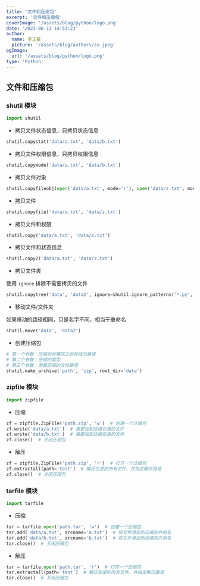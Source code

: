 ```yaml
---
title: '文件和压缩包'
excerpt: '文件和压缩包'
coverImage: '/assets/blog/python/logo.png'
date: '2023-06-13 14:53:21'
author:
  name: 李正星
  picture: '/assets/blog/authors/zx.jpeg'
ogImage:
  url: '/assets/blog/python/logo.png'
type: 'Python'
---
```


## 文件和压缩包

### shutil 模块

```python
import shutil
```

- 拷贝文件状态信息，只拷贝状态信息

```python
shutil.copystat('data/a.txt', 'data/b.txt')
```

- 拷贝文件权限信息，只拷贝权限信息

```python
shutil.copymode('data/a.txt', 'data/b.txt')
```

- 拷贝文件对象

```python
shutil.copyfileobj(open('data/a.txt', mode='r'), open('data/z.txt', mode='w'))
```

- 拷贝文件

```python
shutil.copyfile('data/a.txt', 'data/z.txt')
```

- 拷贝文件和权限

```python
shutil.copy('data/a.txt', 'data/z.txt')
```

- 拷贝文件和状态信息

```python
shutil.copy2('data/a.txt', 'data/z.txt')
```

- 拷贝文件夹

使用 `ignore` 排除不需要拷贝的文件

```python
shutil.copytree('data', 'data2', ignore=shutil.ignore_patterns('*.py', 'user*'))
```

- 移动文件/文件夹

如果移动的路径相同，只是名字不同，相当于重命名

```python
shutil.move('data', 'data2')
```

- 创建压缩包

```python
# 第一个参数：压缩包创建完之后存放的路径
# 第二个参数：压缩的类型
# 第三个参数：需要压缩的文件路径
shutil.make_archive('path', 'zip', root_dir='data')
```

### zipfile 模块

```python
import zipfile
```

- 压缩

```python
zf = zipfile.ZipFile('path.zip', 'w')  # 创建一个压缩包
zf.write('data/a.txt')  # 需要加到压缩包里的文件
zf.write('data/b.txt')  # 需要加到压缩包里的文件
zf.close()  # 关闭压缩包
```

- 解压

```python
zf = zipfile.ZipFile('path.zip', 'r')  # 打开一个压缩包
zf.extractall(path='test')  # 解压包里的所有文件，并指定解压路径
zf.close()  # 关闭压缩包
```

### tarfile 模块

```python
import tarfile
```

- 压缩

```python
tar = tarfile.open('path.tar', 'w')  # 创建一个压缩包
tar.add('data/a.txt', arcname='a.txt')  # 将文件添加到压缩包并命名
tar.add('data/b.txt', arcname='b.txt')  # 将文件添加到压缩包并命名
tar.close()  # 关闭压缩包
```

- 解压

```python
tar = tarfile.open('path.tar', 'r')  # 打开一个压缩包
tar.extractall(path='test')  # 解压包里的所有文件，并指定解压路径
tar.close()  # 关闭压缩包
```
